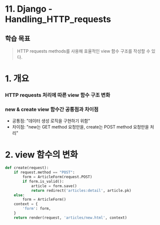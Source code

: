 # 11. Django - Handling_HTTP_requests

## 학습 목표

> HTTP requests methods를 사용해 효율적인 view 함수 구조를 작성할 수 있다.

# 1. 개요

### HTTP requests 처리에 따른 view 함수 구조 변화

### new & create view 함수간 공통점과 차이점
- 공통점: "데이터 생성 로직을 구현하기 위함"
- 차이점: "new는 GET method 요청만을, create는 POST method 요청만을 처리"

# 2. view 함수의 변화

``` python
def create(request):
    if request.method == "POST":
        form = ArticleForm(request.POST)
        if form.is_valid():
            article = form.save()
            return redirect('articles:detail', article.pk)
    else:
        form = ArticleForm()
    context = {
        'form': form,
    }
    return render(request, 'articles/new.html', context)
```
